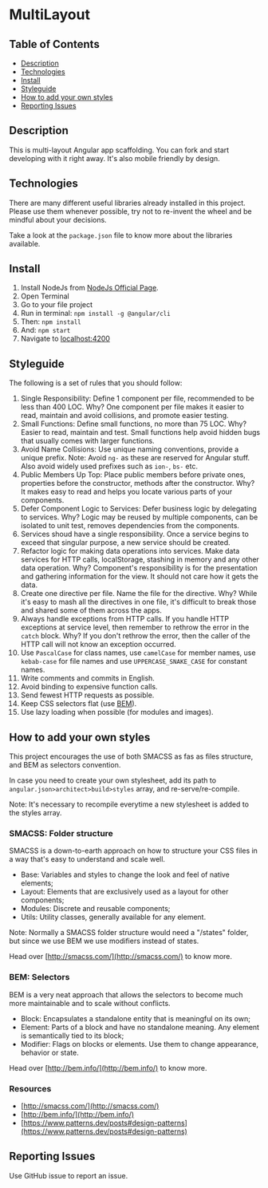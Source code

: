 # MultiLayout

## Table of Contents

* [Description](#description)
* [Technologies](#technologies)
* [Install](#terminal-commands)
* [Styleguide](#styleguide)
* [How to add your own styles](#how-to-add-your-own-styles)
* [Reporting Issues](#reporting-issues)

## Description

This is multi-layout Angular app scaffolding.
You can fork and start developing with it right away.
It's also mobile friendly by design.

## Technologies

There are many different useful libraries already installed in this project.
Please use them whenever possible, try not to re-invent the wheel and be mindful about your decisions.

Take a look at the ```package.json``` file to know more about the libraries available.

## Install

1. Install NodeJs from [NodeJs Official Page](https://nodejs.org/en).
2. Open Terminal
3. Go to your file project
4. Run in terminal: ```npm install -g @angular/cli```
5. Then: ```npm install```
6. And: ```npm start```
7. Navigate to [localhost:4200](localhost:4200)

## Styleguide

The following is a set of rules that you should follow:

1. Single Responsibility: Define 1 component per file, recommended to be less than 400 LOC.
Why? One component per file makes it easier to read, maintain and avoid collisions, and promote easier testing.
2. Small Functions: Define small functions, no more than 75 LOC.
Why? Easier to read, maintain and test. Small functions help avoid hidden bugs that usually comes with larger functions.
3. Avoid Name Collisions: Use unique naming conventions, provide a unique prefix.
Note: Avoid `ng-` as these are reserved for Angular stuff. Also avoid widely used prefixes such as `ion-`, `bs-` etc.
4. Public Members Up Top: Place public members before private ones, properties before the constructor, methods after the constructor.
Why? It makes easy to read and helps you locate various parts of your components.
5. Defer Component Logic to Services: Defer business logic by delegating to services.
Why? Logic may be reused by multiple components, can be isolated to unit test, removes dependencies from the components.
6. Services shoud have a single responsibility. Once a service begins to exceed that singular purpose, a new service should be created.
7. Refactor logic for making data operations into services. Make data services for HTTP calls, localStorage, stashing in memory and any other data operation.
Why? Component's responsibility is for the presentation and gathering information for the view. It should not care how it gets the data.
8. Create one directive per file. Name the file for the directive.
Why? While it's easy to mash all the directives in one file, it's difficult to break those and shared some of them across the apps.
9. Always handle exceptions from HTTP calls. If you handle HTTP exceptions at service level, then remember to rethrow the error in the `catch` block.
Why? If you don't rethrow the error, then the caller of the HTTP call will not know an exception occurred.
10. Use `PascalCase` for class names, use `camelCase` for member names, use `kebab-case` for file names and use `UPPERCASE_SNAKE_CASE` for constant names.
11. Write comments and commits in English.
12. Avoid binding to expensive function calls.
13. Send fewest HTTP requests as possible.
14. Keep CSS selectors flat (use [BEM](https://getbem.com/)).
15. Use lazy loading when possible (for modules and images).

## How to add your own styles

This project encourages the use of both SMACSS as fas as files structure, and BEM as selectors convention.

In case you need to create your own stylesheet, add its path to ```angular.json>architect>build>styles``` array, and re-serve/re-compile.

Note: It's necessary to recompile everytime a new stylesheet is added to the styles array.

### SMACSS: Folder structure

SMACSS is a down-to-earth approach on how to structure your CSS files in a way that's easy to understand and scale well.

* Base: Variables and styles to change the look and feel of native elements;
* Layout: Elements that are exclusively used as a layout for other components;
* Modules: Discrete and reusable components;
* Utils: Utility classes, generally available for any element.

Note: Normally a SMACSS folder structure would need a "/states" folder, but since we use BEM we use modifiers instead of states.

Head over [http://smacss.com/](http://smacss.com/) to know more.

### BEM: Selectors

BEM is a very neat approach that allows the selectors to become much more maintainable and to scale without conflicts.

* Block: Encapsulates a standalone entity that is meaningful on its own;
* Element: Parts of a block and have no standalone meaning. Any element is semantically tied to its block;
* Modifier: Flags on blocks or elements. Use them to change appearance, behavior or state.

Head over [http://bem.info/](http://bem.info/) to know more.

### Resources

* [http://smacss.com/](http://smacss.com/)
* [http://bem.info/](http://bem.info/)
* [https://www.patterns.dev/posts#design-patterns](https://www.patterns.dev/posts#design-patterns)

## Reporting Issues

Use GitHub issue to report an issue.
